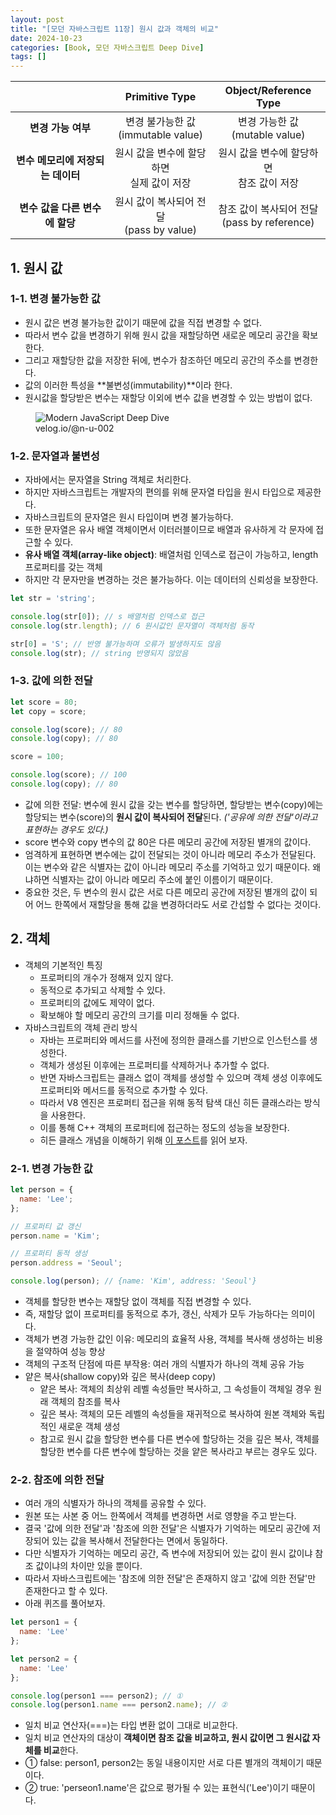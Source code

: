 ```yaml
---
layout: post
title: "[모던 자바스크립트 11장] 원시 값과 객체의 비교"
date: 2024-10-23
categories: [Book, 모던 자바스크립트 Deep Dive]
tags: []
---
```


<table style="text-align: center;">
  <thead>
    <tr>
      <th></th>
      <th>Primitive Type</th>
      <th>Object/Reference Type</th>
    </tr>
  </thead>
  <tbody>
    <tr>
      <td><b>변경 가능 여부</b></td>
      <td>변경 불가능한 값<br>(immutable value)</td>
      <td>변경 가능한 값<br>(mutable value)</td>
    </tr>
    <tr>
      <td><b>변수 메모리에 저장되는 데이터</b></td>
      <td>원시 값을 변수에 할당하면<br>실제 값이 저장</td>
      <td>원시 값을 변수에 할당하면<br>참조 값이 저장</td>
    </tr>
    <tr>
      <td><b>변수 값을 다른 변수에 할당</b></td>
      <td>원시 값이 복사되어 전달<br>(pass by value)</td>
      <td>참조 값이 복사되어 전달<br>(pass by reference)</td>
    </tr>
  </tbody>
</table>

## 1. 원시 값
### 1-1. 변경 불가능한 값
- 원시 값은 변경 불가능한 값이기 때문에 값을 직접 변경할 수 없다.
- 따라서 변수 값을 변경하기 위해 원시 값을 재할당하면 새로운 메모리 공간을 확보한다.
- 그리고 재할당한 값을 저장한 뒤에, 변수가 참조하던 메모리 공간의 주소를 변경한다.
- 값의 이러한 특성을 **불변성(immutability)**이라 한다.
- 원시값을 할당받은 변수는 재할당 이외에 변수 값을 변경할 수 있는 방법이 없다.
<figure>
	<img src="https://velog.velcdn.com/images/tngustkdehs/post/09c6de6e-adc5-4b9a-b75f-8a30ed8af4f2/image.png" alt="Modern JavaScript Deep Dive">
	<figcaption>velog.io/@n-u-002</figcaption>
</figure>

### 1-2. 문자열과 불변성
- 자바에서는 문자열을 String 객체로 처리한다.
- 하지만 자바스크립트는 개발자의 편의를 위해 문자열 타입을 원시 타입으로 제공한다.
- 자바스크립트의 문자열은 원시 타입이며 변경 불가능하다.
- 또한 문자열은 유사 배열 객체이면서 이터러블이므로 배열과 유사하게 각 문자에 접근할 수 있다.
- **유사 배열 객체(array-like object)**: 배열처럼 인덱스로 접근이 가능하고, length 프로퍼티를 갖는 객체
- 하지만 각 문자만을 변경하는 것은 불가능하다. 이는 데이터의 신뢰성을 보장한다.

```javascript
let str = 'string';

console.log(str[0]); // s 배열처럼 인덱스로 접근
console.log(str.length); // 6 원시값인 문자열이 객체처럼 동작

str[0] = 'S'; // 반영 불가능하며 오류가 발생하지도 않음
console.log(str); // string 반영되지 않았음
```

### 1-3. 값에 의한 전달
```javascript
let score = 80;
let copy = score;

console.log(score); // 80
console.log(copy); // 80

score = 100;

console.log(score); // 100
console.log(copy); // 80
```

- 값에 의한 전달: 변수에 원시 값을 갖는 변수를 할당하면, 할당받는 변수(copy)에는 할당되는 변수(score)의 **원시 값이 복사되어 전달**된다. _('공유에 의한 전달'이라고 표현하는 경우도 있다.)_
- score 변수와 copy 변수의 값 80은 다른 메모리 공간에 저장된 별개의 값이다.
- 엄격하게 표현하면 변수에는 값이 전달되는 것이 아니라 메모리 주소가 전달된다. 이는 변수와 같은 식별자는 값이 아니라 메모리 주소를 기억하고 있기 때문이다. 왜냐하면 식별자는 값이 아니라 메모리 주소에 붙인 이름이기 때문이다.
- 중요한 것은, 두 변수의 원시 값은 서로 다른 메모리 공간에 저장된 별개의 값이 되어 어느 한쪽에서 재할당을 통해 값을 변경하더라도 서로 간섭할 수 없다는 것이다.


## 2. 객체
- 객체의 기본적인 특징
  - 프로퍼티의 개수가 정해져 있지 않다.
  - 동적으로 추가되고 삭제할 수 있다.
  - 프로퍼티의 값에도 제약이 없다.
  - 확보해야 할 메모리 공간의 크기를 미리 정해둘 수 없다.
- 자바스크립트의 객체 관리 방식
  - 자바는 프로퍼티와 메서드를 사전에 정의한 클래스를 기반으로 인스턴스를 생성한다.
  - 객체가 생성된 이후에는 프로퍼티를 삭제하거나 추가할 수 없다.
  - 반면 자바스크립트는 클래스 없이 객체를 생성할 수 있으며 객체 생성 이후에도 프로퍼티와 메서드를 동적으로 추가할 수 있다.
  - 따라서 V8 엔진은 프로퍼티 접근을 위해 동적 탐색 대신 히든 클래스라는 방식을 사용한다.
  - 이를 통해 C++ 객체의 프로퍼티에 접근하는 정도의 성능을 보장한다.
  - 히든 클래스 개념을 이해하기 위해 [이 포스트](https://engineering.linecorp.com/ko/blog/v8-hidden-class)를 읽어 보자.

### 2-1. 변경 가능한 값
```javascript
let person = {
  name: 'Lee';
};

// 프로퍼티 값 갱신
person.name = 'Kim';

// 프로퍼티 동적 생성
person.address = 'Seoul';

console.log(person); // {name: 'Kim', address: 'Seoul'}
```

- 객체를 할당한 변수는 재할당 없이 객체를 직접 변경할 수 있다.
- 즉, 재할당 없이 프로퍼티를 동적으로 추가, 갱신, 삭제가 모두 가능하다는 의미이다.
- 객체가 변경 가능한 값인 이유: 메모리의 효율적 사용, 객체를 복사해 생성하는 비용을 절약하여 성능 향상
- 객체의 구조적 단점에 따른 부작용: 여러 개의 식별자가 하나의 객체 공유 가능
- 얕은 복사(shallow copy)와 깊은 복사(deep copy)
  - 얕은 복사: 객체의 최상위 레벨 속성들만 복사하고, 그 속성들이 객체일 경우 원래 객체의 참조를 복사
  - 깊은 복사: 객체의 모든 레벨의 속성들을 재귀적으로 복사하여 원본 객체와 독립적인 새로운 객체 생성
  - 참고로 원시 값을 할당한 변수를 다른 변수에 할당하는 것을 깊은 복사, 객체를 할당한 변수를 다른 변수에 할당하는 것을 얕은 복사라고 부르는 경우도 있다.

### 2-2. 참조에 의한 전달
- 여러 개의 식별자가 하나의 객체를 공유할 수 있다.
- 원본 또는 사본 중 어느 한쪽에서 객체를 변경하면 서로 영향을 주고 받는다.
- 결국 '값에 의한 전달'과 '참조에 의한 전달'은 식별자가 기억하는 메모리 공간에 저장되어 있는 값을 복사해서 전달한다는 면에서 동일하다.
- 다만 식별자가 기억하는 메모리 공간, 즉 변수에 저장되어 있는 값이 원시 값이냐 참조 값이냐의 차이만 있을 뿐이다.
- 따라서 자바스크립트에는 '참조에 의한 전달'은 존재하지 않고 '값에 의한 전달'만 존재한다고 할 수 있다.
- 아래 퀴즈를 풀어보자.

```javascript
let person1 = {
  name: 'Lee'
};

let person2 = {
  name: 'Lee'
};

console.log(person1 === person2); // ①
console.log(person1.name === person2.name); // ②
```

- 일치 비교 연산자(===)는 타입 변환 없이 그대로 비교한다.
- 일치 비교 연산자의 대상이 **객체이면 참조 값을 비교하고, 원시 값이면 그 원시값 자체를 비교**한다.
- ① false: person1, person2는 동일 내용이지만 서로 다른 별개의 객체이기 때문이다.
- ② true: 'perseon1.name'은 값으로 평가될 수 있는 표현식('Lee')이기 때문이다.